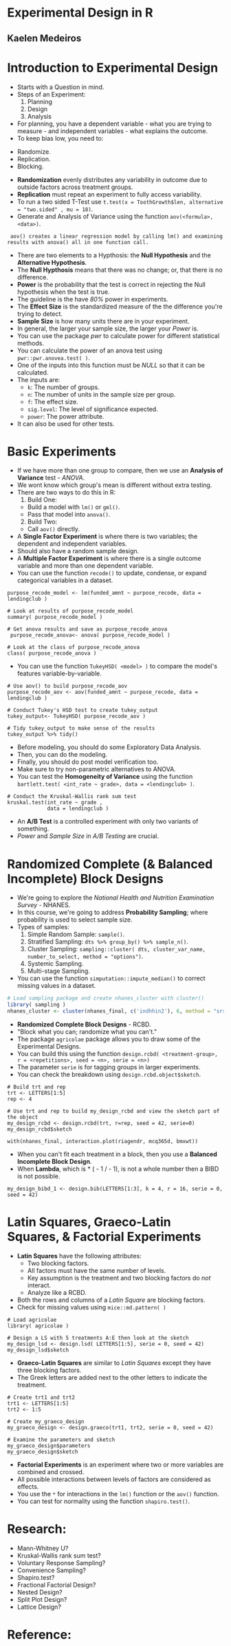 # Experimental Design in R
## Kaelen Medeiros

# Introduction to Experimental Design
- Starts with a Question in mind.
- Steps of an Experiment:
  1. Planning
  2. Design
  3. Analysis
- For planning, you have a dependent variable - what you are trying to measure - and independent variables - what explains the outcome.
- To keep bias low, you need to:
 * Randomize.
 * Replication.
 * Blocking.
- **Randomization** evenly distributes any variability in outcome due to outside factors across treatment groups.
- **Replication** must repeat an experiment to fully access variability.
- To run a two sided T-Test use `t.test(x = ToothGrowth$len, alternative = "two.sided" , mu = 18)`.
- Generate and Analysis of Variance using the function `aov(<formula>, <data>)`.
```
 aov() creates a linear regression model by calling lm() and examining results with anova() all in one function call.
```
- There are two elements to a Hypthosis: the **Null Hypothesis** and the **Alternative Hypothesis**.
- The **Null Hypthosis** means that there was no change; or, that there is no difference.
- **Power** is the probability that the test is correct in rejecting the Null hypothesis when the test is true.
- The guideline is the have *80%* power in experiments.
- The **Effect Size** is the standardized measure of the the difference you're trying to detect.
- **Sample Size** is how many units there are in your experiment.
- In general, the larger your sample size, the larger your *Power* is.
- You can use the package *pwr* to calculate power for different statistical methods.
- You can calculate the power of an anova test using `pwr::pwr.anovea.test( )`.
- One of the inputs into this function must be *NULL* so that it can be calculated.
- The inputs are:
  * `k`: The number of groups.
  * `n`: The number of units in the sample size per group.
  * `f`: The effect size.
  * `sig.level`: The level of significance expected.
  * `power`: The power attribute.
- It can also be used for other tests.


# Basic Experiments
- If we have more than one group to compare, then we use an **Analysis of Variance** test - *ANOVA*.
- We wont know which group's mean is different without extra testing.
- There are two ways to do this in R:
  1. Build One:
    * Build a model with `lm()` or `gml()`.
    * Pass that model into `anova()`.
  2. Build Two:
    * Call `aov()` directly.
- A **Single Factor Experiment** is where there is two variables; the dependent and independent variables.
- Should also have a random sample design.
- A **Multiple Factor Experiment** is where there is a single outcome variable and more than one dependent variable.
- You can use the function `recode()` to update, condense, or expand categorical variables in a dataset.
```
purpose_recode_model <- lm(funded_amnt ~ purpose_recode, data = lendingclub )

# Look at results of purpose_recode_model
summary( purpose_recode_model )

# Get anova results and save as purpose_recode_anova
 purpose_recode_anova<- anova( purpose_recode_model )

# Look at the class of purpose_recode_anova
class( purpose_recode_anova )
```
- You can use the function `TukeyHSD( <model> )` to compare the model's features variable-by-variable.
```
# Use aov() to build purpose_recode_aov
purpose_recode_aov <- aov(funded_amnt ~ purpose_recode, data = lendingclub )

# Conduct Tukey's HSD test to create tukey_output
tukey_output<- TukeyHSD( purpose_recode_aov )

# Tidy tukey_output to make sense of the results
tukey_output %>% tidy()
```
- Before modeling, you should do some Exploratory Data Analysis.
- Then, you can do the modeling.
- Finally, you should do post model verification too.
- Make sure to try non-parametric alternatives to ANOVA.
- You can test the **Homogeneity of Variance** using the function `bartlett.test( <int_rate ~ grade>, data = <lendingclub> )`.
```
# Conduct the Kruskal-Wallis rank sum test
kruskal.test(int_rate ~ grade ,
             data = lendingclub )
```
- An **A/B Test** is a controlled experiment with only two variants of something.
- *Power* and *Sample Size* in *A/B Testing* are crucial.


# Randomized Complete (& Balanced Incomplete) Block Designs
- We're going to explore the *National Health and Nutrition Examination Survey* - NHANES.
- In this course, we're going to address **Probability Sampling**; where probability is used to select sample size.
- Types of samples:
  1. Simple Random Sample: `sample()`.
  2. Stratified Sampling: `dts %>% group_by() %>% sample_n()`.
  3. Cluster Sampling: `sampling::cluster( dts, cluster_var_name, number_to_select, method = "options")`.
  4. Systemic Sampling.
  5. Multi-stage Sampling.
- You can use the function `simputation::impute_median()` to correct missing values in a dataset.
```R
# Load sampling package and create nhanes_cluster with cluster()
library( sampling )
nhanes_cluster <- cluster(nhanes_final, c('indhhin2'), 6, method = "srswor")
```
- **Randomized Complete Block Designs** - RCBD.
- "Block what you can; randomize what you can't."
- The package `agricolae` package allows you to draw some of the Experimental Designs.
- You can build this using the function `design.rcbd( <treatment-group>, r = <repetitions>, seed = <n>, serie = <n>)`
- The parameter `serie` is for tagging groups in larger experiments.
- You can check the breakdown using `design.rcbd.object$sketch`.
```
# Build trt and rep
trt <- LETTERS[1:5]
rep <- 4

# Use trt and rep to build my_design_rcbd and view the sketch part of the object
my_design_rcbd <- design.rcbd(trt, r=rep, seed = 42, serie=0)
my_design_rcbd$sketch
```
```
with(nhanes_final, interaction.plot(riagendr, mcq365d, bmxwt))
```
- When you can't fit each treatment in a block, then you use a **Balanced Incomplete Block Design**.
- When **Lambda**, which is <rep>* ( <k> - 1 / <t> - 1), is not a whole number then a BIBD is not possible.
```
my_design_bibd_1 <- design.bib(LETTERS[1:3], k = 4, r = 16, serie = 0, seed = 42)
```


# Latin Squares, Graeco-Latin Squares, & Factorial Experiments
- **Latin Squares** have the following attributes:
  * Two blocking factors.
  * All factors must have the same number of levels.
  * Key assumption is the treatment and two blocking factors do *not* interact.
  * Analyze like a RCBD.
- Both the rows and columns of a *Latin Square* are blocking factors.
- Check for missing values using `mice::md.pattern( )`
```
# Load agricolae
library( agricolae )

# Design a LS with 5 treatments A:E then look at the sketch
my_design_lsd <- design.lsd( LETTERS[1:5], serie = 0, seed = 42)
my_design_lsd$sketch
```
- **Graeco-Latin Squares** are similar to *Latin Squares* except they have three blocking factors.
- The Greek letters are added next to the other letters to indicate the treatment.
```
# Create trt1 and trt2
trt1 <- LETTERS[1:5]
trt2 <- 1:5

# Create my_graeco_design
my_graeco_design <- design.graeco(trt1, trt2, serie = 0, seed = 42)

# Examine the parameters and sketch
my_graeco_design$parameters
my_graeco_design$sketch
```
- **Factorial Experiments** is an experiment where two or more variables are combined and crossed.
- All possible interactions between levels of factors are considered as effects.
- You use the `*` for interactions in the `lm()` function or the `aov()` function.
- You can test for normality using the function `shapiro.test()`.


# Research:
- Mann-Whitney U?
- Kruskal-Wallis rank sum test?
- Voluntary Response Sampling?
- Convenience Sampling?
- Shapiro.test?
- Fractional Factorial Design?
- Nested Design?
- Split Plot Design?
- Lattice Design?

# Reference:
